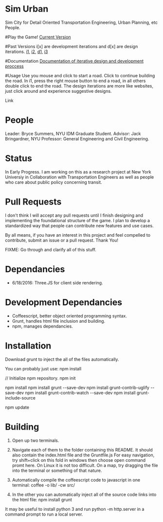 # Sim Urban
Sim City for Detail Oriented Transportation Engineering, Urban Planning, etc People.

#Play the Game!
[Current Version](https://bryce-summers.github.io/SimUrban/)

#Past Versions
i[x] are development iterations and d[x] are design iterations.
[i1](https://bryce-summers.github.io/SimUrban/builds/build_i1.html), 
[i2](https://bryce-summers.github.io/SimUrban/builds/build_i2.html), 
[d1](https://bryce-summers.github.io/SimUrbanAxurePrototype/), 
[i3](https://bryce-summers.github.io/SimUrban/builds/build_i3.html)

#Documentation
[Documentation of iterative design and development proccess](https://bryce-summers.github.io/Design_Portfolio/pages/SimUrban/page.html)

#Usage
Use you mouse and click to start a road. Click to continue building the road. In i1, press the right mouse button to end a road, in all others double click to end the road.
The design iterations are more like websites, just click around and experience suggestive designs.

Link 

# People
Leader: Bryce Summers, NYU IDM Graduate Student.
Advisor: Jack Bringardner, NYU Professor: General Engineering and Civil Engineering.

# Status
In Early Progress. I am working on this as a research project at New York Universiy in Collaboration with Transportation Engineers as well as people who care about public policy concerning transit.

# Pull Requests
I don't think I will accept any pull requests until I finish designing and implementing the foundational structure of the game. I plan to develop a standardized way that people can contribute new features and use cases.

By all means, if you have an interest in this project and feel compelled to contribute, submit an issue or a pull request. Thank You!



FIXME: Go through and clarify all of this stuff.

# Dependancies

- 6/18/2016: Three.JS for client side rendering.

# Development Dependancies
- Coffeescript, better object oriented programming syntax.
- Grunt, handles html file inclusion and building.
- npm, manages dependancies.

# Installation

Download grunt to inject the all of the files automatically.

You can probably just use:
npm install

// Initialize npm repository.
npm init

<!-- include: "type": "css", "files": "**/*.css" -->
<!-- /include -->
<!-- include: "type": "js", "files": "**/*.js" -->
<!-- /include -->

npm install
npm install grunt --save-dev
npm install grunt-contrib-uglify --save-dev
npm install grunt-contrib-watch --save-dev
npm install grunt-include-source

npm update

# Building
1. Open up two terminals.
2. Navigate each of them to the folder containing this README.
   It should also contain the index.html file and the Gruntfile.js
   For easy navigation, try shift+click on this fold in windows then choose open command promt here.
   On Linux it is not too difficult. On a map, try dragging the file into the terminal or something of that nature.

3. Automatically compile the coffeescript code to javascript in one terminal:
 coffee -o lib/ -cw src/
4. In the other you can automatically inject all of the source code links into the html file:
 npm install
 grunt
 
 
 It may be useful to install python 3 and run python -m http.server in a command prompt to run a local server.
